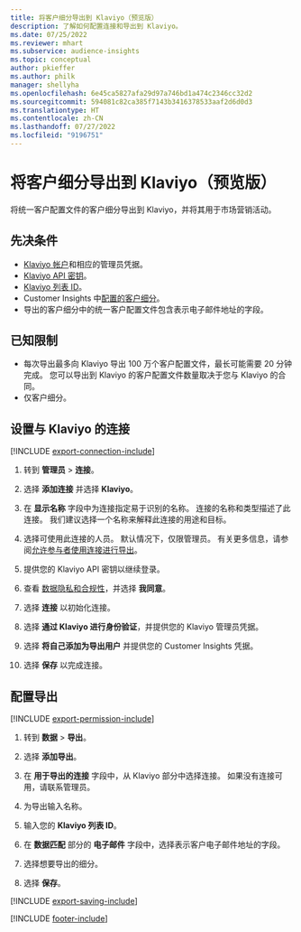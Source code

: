 ```yaml
---
title: 将客户细分导出到 Klaviyo（预览版）
description: 了解如何配置连接和导出到 Klaviyo。
ms.date: 07/25/2022
ms.reviewer: mhart
ms.subservice: audience-insights
ms.topic: conceptual
author: pkieffer
ms.author: philk
manager: shellyha
ms.openlocfilehash: 6e45ca5827afa29d97a746bd1a474c2346cc32d2
ms.sourcegitcommit: 594081c82ca385f7143b3416378533aaf2d6d0d3
ms.translationtype: HT
ms.contentlocale: zh-CN
ms.lasthandoff: 07/27/2022
ms.locfileid: "9196751"
---
```

# <a name="export-segments-to-klaviyo-preview"></a>将客户细分导出到 Klaviyo（预览版）

将统一客户配置文件的客户细分导出到 Klaviyo，并将其用于市场营销活动。

## <a name="prerequisites"></a>先决条件

- [Klaviyo 帐户](https://www.klaviyo.com/)和相应的管理员凭据。
- [Klaviyo API 密钥](https://help.klaviyo.com/hc/articles/115005062267-How-to-Manage-Your-Account-s-API-Keys)。
- [Klaviyo 列表 ID](https://help.klaviyo.com/hc/articles/115005078647-How-to-Find-a-List-ID)。
- Customer Insights 中[配置的客户细分](segments.md)。
- 导出的客户细分中的统一客户配置文件包含表示电子邮件地址的字段。

## <a name="known-limitations"></a>已知限制

- 每次导出最多向 Klaviyo 导出 100 万个客户配置文件，最长可能需要 20 分钟完成。 您可以导出到 Klaviyo 的客户配置文件数量取决于您与 Klaviyo 的合同。
- 仅客户细分。

## <a name="set-up-connection-to-klaviyo"></a>设置与 Klaviyo 的连接

[!INCLUDE [export-connection-include](includes/export-connection-admn.md)]

1. 转到 **管理员** > **连接**。

1. 选择 **添加连接** 并选择 **Klaviyo**。

1. 在 **显示名称** 字段中为连接指定易于识别的名称。 连接的名称和类型描述了此连接。 我们建议选择一个名称来解释此连接的用途和目标。

1. 选择可使用此连接的人员。 默认情况下，仅限管理员。 有关更多信息，请参阅[允许参与者使用连接进行导出](connections.md#allow-contributors-to-use-a-connection-for-exports)。

1. 提供您的 Klaviyo API 密钥以继续登录。

1. 查看 [数据隐私和合规性](connections.md#data-privacy-and-compliance)，并选择 **我同意**。

1. 选择 **连接** 以初始化连接。

1. 选择 **通过 Klaviyo 进行身份验证**，并提供您的 Klaviyo 管理员凭据。

1. 选择 **将自己添加为导出用户** 并提供您的 Customer Insights 凭据。

1. 选择 **保存** 以完成连接。

## <a name="configure-an-export"></a>配置导出

[!INCLUDE [export-permission-include](includes/export-permission.md)]

1. 转到 **数据** > **导出**。

1. 选择 **添加导出**。

1. 在 **用于导出的连接** 字段中，从 Klaviyo 部分中选择连接。 如果没有连接可用，请联系管理员。

1. 为导出输入名称。

1. 输入您的 **Klaviyo 列表 ID**。

1. 在 **数据匹配** 部分的 **电子邮件** 字段中，选择表示客户电子邮件地址的字段。

1. 选择想要导出的细分。

1. 选择 **保存**。

[!INCLUDE [export-saving-include](includes/export-saving.md)]

[!INCLUDE [footer-include](includes/footer-banner.md)]
